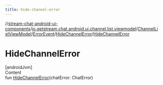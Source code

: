 ```yaml
---
title: hide-channel-error
---
```

//[stream-chat-android-ui-components](../../../../../index.md)/[io.getstream.chat.android.ui.channel.list.viewmodel](../../../index.md)/[ChannelListViewModel](../../index.md)/[ErrorEvent](../index.md)/[HideChannelError](index.md)/[HideChannelError](HideChannelError.md)



# HideChannelError  
[androidJvm]  
Content  
fun [HideChannelError](HideChannelError.md)(chatError: ChatError)  



